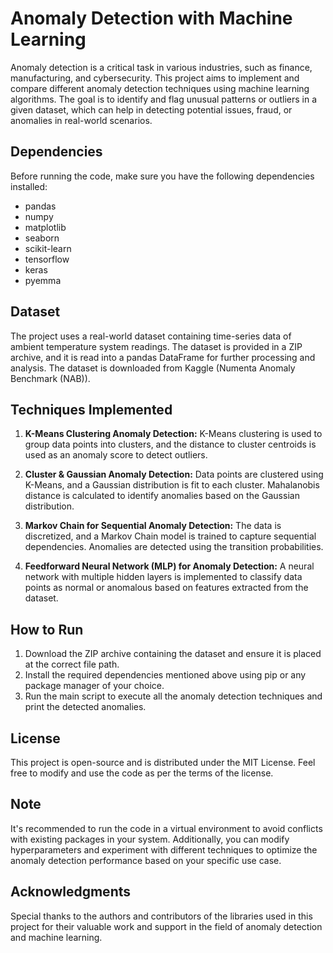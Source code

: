 # Anomaly Detection with Machine Learning

Anomaly detection is a critical task in various industries, such as finance, manufacturing, and cybersecurity. This project aims to implement and compare different anomaly detection techniques using machine learning algorithms. The goal is to identify and flag unusual patterns or outliers in a given dataset, which can help in detecting potential issues, fraud, or anomalies in real-world scenarios.

## Dependencies
Before running the code, make sure you have the following dependencies installed:
- pandas
- numpy
- matplotlib
- seaborn
- scikit-learn
- tensorflow
- keras
- pyemma

## Dataset
The project uses a real-world dataset containing time-series data of ambient temperature system readings. The dataset is provided in a ZIP archive, and it is read into a pandas DataFrame for further processing and analysis. The dataset is downloaded from Kaggle (Numenta Anomaly Benchmark (NAB)).

## Techniques Implemented
1. **K-Means Clustering Anomaly Detection:** K-Means clustering is used to group data points into clusters, and the distance to cluster centroids is used as an anomaly score to detect outliers.

2. **Cluster & Gaussian Anomaly Detection:** Data points are clustered using K-Means, and a Gaussian distribution is fit to each cluster. Mahalanobis distance is calculated to identify anomalies based on the Gaussian distribution.

3. **Markov Chain for Sequential Anomaly Detection:** The data is discretized, and a Markov Chain model is trained to capture sequential dependencies. Anomalies are detected using the transition probabilities.

4. **Feedforward Neural Network (MLP) for Anomaly Detection:** A neural network with multiple hidden layers is implemented to classify data points as normal or anomalous based on features extracted from the dataset.

## How to Run
1. Download the ZIP archive containing the dataset and ensure it is placed at the correct file path.
2. Install the required dependencies mentioned above using pip or any package manager of your choice.
3. Run the main script to execute all the anomaly detection techniques and print the detected anomalies.

## License
This project is open-source and is distributed under the MIT License. Feel free to modify and use the code as per the terms of the license.

## Note
It's recommended to run the code in a virtual environment to avoid conflicts with existing packages in your system. Additionally, you can modify hyperparameters and experiment with different techniques to optimize the anomaly detection performance based on your specific use case.

## Acknowledgments
Special thanks to the authors and contributors of the libraries used in this project for their valuable work and support in the field of anomaly detection and machine learning.
